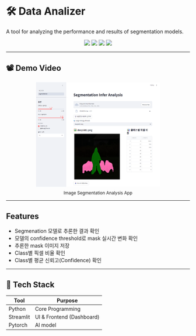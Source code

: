 # 🛠️ Data Analizer 

A tool for analyzing the performance and results of segmentation models.

<p align="center">
  <img src="https://img.shields.io/badge/Python-3776AB?style=flat&logo=python&logoColor=white"/>
  <img src="https://img.shields.io/badge/Streamlit-FF4B4B?style=flat&logo=streamlit&logoColor=white"/>
  <img src="https://img.shields.io/badge/Pandas-150458?style=flat&logo=pandas&logoColor=white"/>
  <img src="https://img.shields.io/badge/PyTorch-EE4C2C?style=flat&logo=pytorch&logoColor=white"/>
</p>

---

## 📽 Demo Video
<div align="center">
  <a href="https://www.linkedin.com/posts/yuri-h-18670a304_hello-today-i-got-my-hands-on-a-segmentation-ugcPost-7366221499143266304-Jgy_?utm_source=share&utm_medium=member_desktop">
    <img src="https://github.com/GritGlass/AI-portfolio/blob/416ada79f311d805c76e98124e2e8e562b024002/segmentation_analizer/assets/analizer.png" 
         width="340" />
  </a>
  <br/>
  <sub>Image Segmentation Analysis App</sub>
</div>

---

## Features

- Segmenation 모델로 추론한 결과 확인
- 모델의 confidence threshold로 mask 실시간 변화 확인 
- 추론한 mask 이미지 저장  
- Class별 픽셀 비율 확인
- Class별 평균 신뢰고(Confidence) 확인

---

## 🧪 Tech Stack

| Tool       | Purpose               |
|------------|------------------------|
| Python     | Core Programming       |
| Streamlit  | UI & Frontend (Dashboard) |
| Pytorch    | AI model               |


